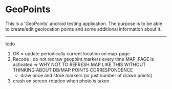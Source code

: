 GeoPoints
=========

This is a 'GeoPoints' android testing application.
The purpose is to be able to create/edit geolocation
points and some additional information about it.

-----
todo
1) OK = update periodically current location on map-page
2) Recode : do not redraw geopoint markers every time MAP_PAGE is activated
    => WHY NOT TO REFRESH MAP LIKE THIS WITHOUT THINKING ABOUT DB/MAP POINTS CORRESPONDENCE
    - draw once and store markers (or just number of drawn points)
3) crash on screen-rotation when photo is taken